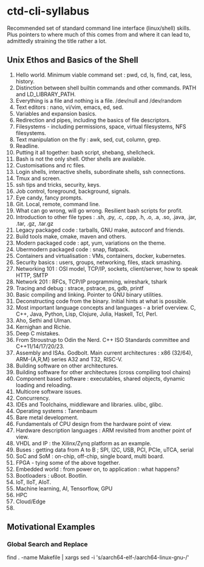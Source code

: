# ctd-cli-syllabus
Recommended set of standard command line interface (linux/shell) skills.  Plus pointers to where
much of this comes from and where it can lead to, admittedly straining the title rather a lot.

## Unix Ethos and Basics of the Shell

1. Hello world.  Minimum viable command set : pwd, cd, ls, find, cat, less, history.
2. Distinction between shell builtin commands and other commands.  PATH and LD_LIBRARY_PATH.
3. Everything is a file and nothing is a file.  /dev/null and /dev/random
4. Text editors : nano, vi/vim, emacs, ed, sed.
5. Variables and expansion basics.
6. Redirection and pipes, including the basics of file descriptors.
7. Filesystems - including permissions, space, virtual filesystems, NFS filesystems.
8. Text manipulation on the fly : awk, sed, cut, column, grep.
9. Readline.
10. Putting it all together: bash script, shebang, shellcheck.
11. Bash is not the only shell.  Other shells are available.
12. Customisations and rc files.
13. Login shells, interactive shells, subordinate shells, ssh connections.
14. Tmux and screen.
15. ssh tips and tricks, security, keys.
16. Job control, foreground, background, signals.
17. Eye candy, fancy prompts.
18. Git.  Local, remote, command line.
19. What can go wrong, will go wrong.  Resilient bash scripts for profit.
20. Introduction to other file types : .sh, .py, .c, .cpp, .h, .o, .a, .so, .java, .jar, .tar, .gz, .tar.gz
21. Legacy packaged code : tarballs, GNU make, autoconf and friends.
22. Build tools make, cmake, maven and others.
23. Modern packaged code : apt, yum, variations on the theme.
24. Ubermodern packaged code : snap, flatpack.
25. Containers and virtualisation : VMs, containers, docker, kubernetes.
26. Security basics : users, groups, networking, files, stack smashing.
27. Networking 101 : OSI model, TCP/IP, sockets, client/server, how to speak HTTP, SMTP
28. Network 201 : RFCs, TCP/IP programming, wireshark, tshark
29. Tracing and debug : strace, pstrace, ps, gdb, printf
30. Basic compiling and linking. Pointer to GNU binary utilities.
31. Deconstructing code from the binary.  Initial hints at what is possible.
32. Most important language concepts and languages - a brief overview.  C, C++, Java, Python, Lisp, Clojure, Julia, Haskell, Tcl, Perl.
33. Aho, Sethi and Ulman.
34. Kernighan and Richie.
35. Deep C mistakes.
36. From Stroustrup to Odin the Nerd.  C++ ISO Standards committee and C++11/14/17/20/23.
37. Assembly and ISAs.   Godbolt.  Main current architectures : x86 (32/64), ARM-{A,R,M} series A32 and T32, RISC-V.
38. Building software on other architectures.
39. Building software for other architectures (cross compiling tool chains)
40. Component based software : executables, shared objects, dynamic loading and reloading.
41. Multicore software issues.
42. Concurrency.
43. IDEs and Toolchains, middleware and libraries.  ulibc, glibc.
44. Operating systems : Tanenbaum
45. Bare metal development.
46. Fundamentals of CPU design from the hardware point of view.
47. Hardware description languages : ARM revisited from another point of view.
49. VHDL and IP : the Xilinx/Zynq platform as an example.
50. Buses : getting data from A to B ; SPI, I2C, USB, PCI, PCIe, uTCA, serial
51. SoC and SoM : on-chip, off-chip, single board, multi board.
52. FPGA - tying some of the above together.
53. Embedded world : from power on, to application : what happens?
54. Bootloaders : uBoot.  Bootlin.
55. IoT, IIoT, AIoT.
56. Machine learning, AI, Tensorflow, GPU
57. HPC
58. Cloud/Edge
59. 

## Motivational Examples

### Global Search and Replace

find . -name Makefile | xargs sed -i 's/aarch64-elf-/aarch64-linux-gnu-/'

